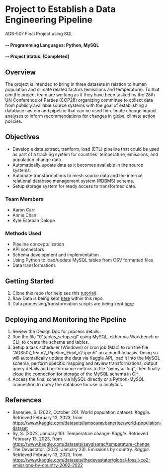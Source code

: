 # Project to Establish a Data Engineering Pipeline
ADS-507 Final Project using SQL

#### -- Programming Languages: Python, MySQL
#### -- Project Status: [Completed]

## Overview
The project is intended to bring in three datasets in relation to human population and climate related factors (emissions and temperature). To that aim the project team are working as if they have been tasked by the 28th UN Conference of Parties (COP28) organizing committee to collect data from publicly available source systems with the goal of establishing a database system and pipeline that can be used for climate change impact analyses to inform recommendations for changes in global climate action policies.

## Objectives
* Develop a data extract, tranform, load (ETL) pipeline that could be used as part of a tracking system for countries' temperature, emissions, and population change data.
* Automatically update data as it becomes available in the source systems.
* Automate transformations to mesh source data and the internal relational database management system (RDBMS) schema.
* Setup storage system for ready access to transformed data.

### Team Members
* Aaron Carr
* Annie Chan
* Kyle Esteban Dalope

### Methods Used
* Pipeline conceptulization
* API connectors
* Schema development and implementation
* Using Python to load/update MySQL tables from CSV formatted files
* Data transformations

## Getting Started
1. Clone this repo (for help see this [tutorial](https://help.github.com/articles/cloning-a-repository/)).
2. Raw Data is being kept [here](data) within this repo.
3. Data processing/transformation scripts are being kept [here](deliverables)

## Deploying and Monitoring the Pipeline
1. Review the Design Doc for process details.
2. Run the file "01tables_setup.sql" using MySQL, either via Workbench or CLI, to create the schema and tables.
3. Setup a task scheduler (Windows) or cron job (Mac) to run the file "ADS507_Team2_Pipeline_Final_v2.ipynb" on a monthly basis. Doing so will automatically update the data via Kaggle API, load it into the MySQL schema, perform specific mapping and review transformations, output query details and performance metrics to file "pymysql.log", then finally close the connection for storage of the MySQL schema in GH.
4. Access the final schema via MySQL directly or a Python-MySQL connection to query the database for use in analytics.

## References
* Banerjee, S. (2022, October 20). World population dataset. *Kaggle*. Retrieved February 13, 2023, from https://www.kaggle.com/datasets/iamsouravbanerjee/world-population-dataset
* Sy, S. (2022, January 10). Temperature change. *Kaggle*. Retrieved February 13, 2023, from https://www.kaggle.com/datasets/sevgisarac/temperature-change
* The Devastator. (2023, January 23). Emissions by country. *Kaggle*. Retrieved February 13, 2023, from https://www.kaggle.com/datasets/thedevastator/global-fossil-co2-emissions-by-country-2002-2022
